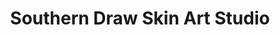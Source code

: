---
title: "Southern Draw Skin Art Studio"
url: /pigeon-forge/southern-draw-skin-art-studio/
shop: tattoo
---